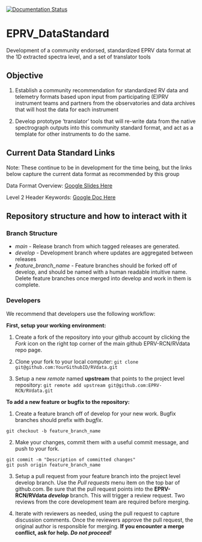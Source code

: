[![Documentation Status](https://readthedocs.org/projects/eprv-data-standard/badge/?version=latest)](https://eprv-data-standard.readthedocs.io/en/latest/?badge=latest)

# EPRV_DataStandard
Development of a community endorsed, standardized EPRV data format at the 1D extracted spectra level, and a set of translator tools

## Objective

1) Establish a community recommendation for standardized RV data and telemetry formats based upon input from participating (E)PRV instrument teams and partners from the observatories and data archives that will host the data for each instrument

2) Develop prototype ‘translator’ tools that will re-write data from the native spectrograph outputs into this community standard format, and act as a template for other instruments to do the same.

## Current Data Standard Links

Note: These continue to be in development for the time being, but the links below capture the current data format as recommended by this group

Data Format Overview: [Google Slides Here](https://docs.google.com/presentation/d/1XLTaW4iWFUQiw2KesEsYpkgGDLyoTWRG5QBszSWgxRM/edit?usp=sharing)

Level 2 Header Keywords: [Google Doc Here](https://docs.google.com/spreadsheets/d/1jv40V6z0DQEPOsw4wZUHFUflI8z777dHpCWQLGGWUO4/edit?usp=sharing)


## Repository structure and how to interact with it

### Branch Structure

- *main* - Release branch from which tagged releases are generated.
- *develop* - Development branch where updates are aggregated between releases
- *feature_branch_name* - Feature branches should be forked off of develop, and should be named with a human readable intuitive name.  Delete feature branches once merged into develop and work in them is complete.



### Developers
We recommend that developers use the following workflow:

**First, setup your working environment:**

1) Create a fork of the repository into your github account by clicking the *Fork* icon on the right top corner of the main github EPRV-RCN/RVdata repo page.

2) Clone your fork to your local computer:
```git clone git@github.com:YourGithubID/RVdata.git```

3) Setup a new *remote* named **upstream** that points to the project level repository:
```git remote add upstream git@github.com:EPRV-RCN/RVdata.git```

**To add a new feature or bugfix to the repository:**

1) Create a feature branch off of develop for your new work. Bugfix branches should prefix with *bugfix*.
```git checkout develop
git checkout -b feature_branch_name
```

2) Make your changes, commit them with a useful commit message, and push to your fork.
```git add new_or_updated_filenames.py
git commit -m "Description of committed changes"
git push origin feature_branch_name
```

3) Setup a pull request from your feature branch into the project level develop branch. Use the *Pull requests* menu item on the top bar of github.com. Be sure that the pull request points into the **EPRV-RCN/RVdata _develop_** branch. This will trigger a review request. Two reviews from the core development team are required before merging.

4) Iterate with reviewers as needed, using the pull request to capture discussion comments. Once the reviewers approve the pull request, the original author is responsible for merging. **If you encounter a merge conflict, ask for help. _Do not proceed!_**
 